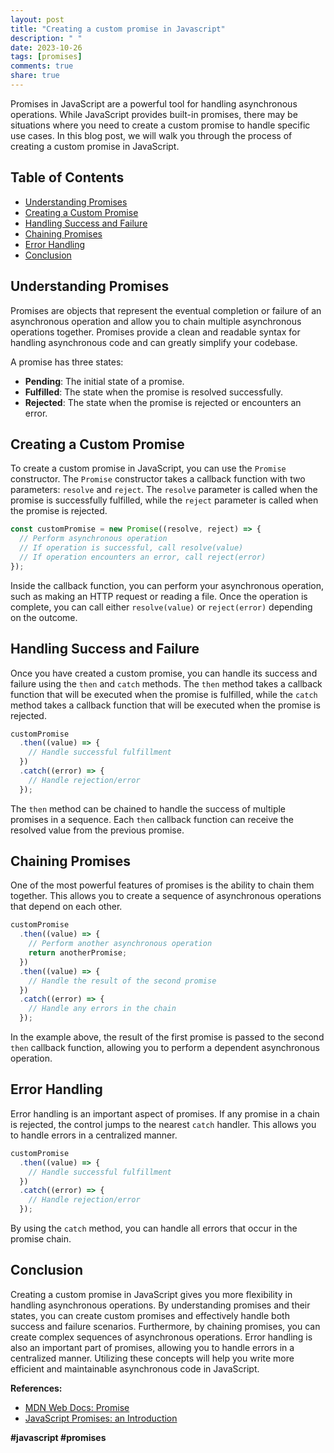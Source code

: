 ```yaml
---
layout: post
title: "Creating a custom promise in Javascript"
description: " "
date: 2023-10-26
tags: [promises]
comments: true
share: true
---
```


Promises in JavaScript are a powerful tool for handling asynchronous operations. While JavaScript provides built-in promises, there may be situations where you need to create a custom promise to handle specific use cases. In this blog post, we will walk you through the process of creating a custom promise in JavaScript.

## Table of Contents
- [Understanding Promises](#understanding-promises)
- [Creating a Custom Promise](#creating-a-custom-promise)
- [Handling Success and Failure](#handling-success-and-failure)
- [Chaining Promises](#chaining-promises)
- [Error Handling](#error-handling)
- [Conclusion](#conclusion)

## Understanding Promises

Promises are objects that represent the eventual completion or failure of an asynchronous operation and allow you to chain multiple asynchronous operations together. Promises provide a clean and readable syntax for handling asynchronous code and can greatly simplify your codebase.

A promise has three states:
- **Pending**: The initial state of a promise.
- **Fulfilled**: The state when the promise is resolved successfully.
- **Rejected**: The state when the promise is rejected or encounters an error.

## Creating a Custom Promise

To create a custom promise in JavaScript, you can use the `Promise` constructor. The `Promise` constructor takes a callback function with two parameters: `resolve` and `reject`. The `resolve` parameter is called when the promise is successfully fulfilled, while the `reject` parameter is called when the promise is rejected.

```javascript
const customPromise = new Promise((resolve, reject) => {
  // Perform asynchronous operation
  // If operation is successful, call resolve(value)
  // If operation encounters an error, call reject(error)
});
```

Inside the callback function, you can perform your asynchronous operation, such as making an HTTP request or reading a file. Once the operation is complete, you can call either `resolve(value)` or `reject(error)` depending on the outcome.

## Handling Success and Failure

Once you have created a custom promise, you can handle its success and failure using the `then` and `catch` methods. The `then` method takes a callback function that will be executed when the promise is fulfilled, while the `catch` method takes a callback function that will be executed when the promise is rejected.

```javascript
customPromise
  .then((value) => {
    // Handle successful fulfillment
  })
  .catch((error) => {
    // Handle rejection/error
  });
```

The `then` method can be chained to handle the success of multiple promises in a sequence. Each `then` callback function can receive the resolved value from the previous promise.

## Chaining Promises

One of the most powerful features of promises is the ability to chain them together. This allows you to create a sequence of asynchronous operations that depend on each other.

```javascript
customPromise
  .then((value) => {
    // Perform another asynchronous operation
    return anotherPromise;
  })
  .then((value) => {
    // Handle the result of the second promise
  })
  .catch((error) => {
    // Handle any errors in the chain
  });
```

In the example above, the result of the first promise is passed to the second `then` callback function, allowing you to perform a dependent asynchronous operation.

## Error Handling

Error handling is an important aspect of promises. If any promise in a chain is rejected, the control jumps to the nearest `catch` handler. This allows you to handle errors in a centralized manner.

```javascript
customPromise
  .then((value) => {
    // Handle successful fulfillment
  })
  .catch((error) => {
    // Handle rejection/error
  });
```

By using the `catch` method, you can handle all errors that occur in the promise chain.

## Conclusion

Creating a custom promise in JavaScript gives you more flexibility in handling asynchronous operations. By understanding promises and their states, you can create custom promises and effectively handle both success and failure scenarios. Furthermore, by chaining promises, you can create complex sequences of asynchronous operations. Error handling is also an important part of promises, allowing you to handle errors in a centralized manner. Utilizing these concepts will help you write more efficient and maintainable asynchronous code in JavaScript.

**References:**
- [MDN Web Docs: Promise](https://developer.mozilla.org/en-US/docs/Web/JavaScript/Reference/Global_Objects/Promise)
- [JavaScript Promises: an Introduction](https://medium.com/javascript-scene/master-the-javascript-interview-what-is-a-promise-27fc71e77261)

**#javascript #promises**
